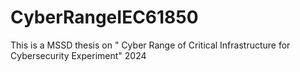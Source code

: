 # CyberRangeIEC61850
This is a MSSD thesis on " Cyber Range of Critical Infrastructure for Cybersecurity Experiment" 2024
